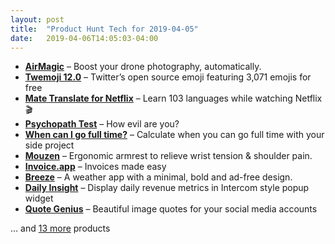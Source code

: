 ```yaml
---
layout: post
title:  "Product Hunt Tech for 2019-04-05"
date:   2019-04-06T14:05:03-04:00
---
```


* **[AirMagic](https://www.producthunt.com/posts/airmagic?utm_campaign=producthunt-api&utm_medium=api&utm_source=Application%3A+Daily+Digest+RSS+%28ID%3A+3202%29)** – Boost your drone photography, automatically.
* **[Twemoji 12.0](https://www.producthunt.com/posts/twemoji-12-0?utm_campaign=producthunt-api&utm_medium=api&utm_source=Application%3A+Daily+Digest+RSS+%28ID%3A+3202%29)** – Twitter’s open source emoji featuring 3,071 emojis for free
* **[Mate Translate for Netflix](https://www.producthunt.com/posts/mate-translate-for-netflix?utm_campaign=producthunt-api&utm_medium=api&utm_source=Application%3A+Daily+Digest+RSS+%28ID%3A+3202%29)** – Learn 103 languages while watching Netflix 🎬
* **[Psychopath Test](https://www.producthunt.com/posts/psychopath-test?utm_campaign=producthunt-api&utm_medium=api&utm_source=Application%3A+Daily+Digest+RSS+%28ID%3A+3202%29)** – How evil are you?
* **[When can I go full time?](https://www.producthunt.com/posts/when-can-i-go-full-time?utm_campaign=producthunt-api&utm_medium=api&utm_source=Application%3A+Daily+Digest+RSS+%28ID%3A+3202%29)** – Calculate when you can go full time with your side project
* **[Mouzen](https://www.producthunt.com/posts/mouzen?utm_campaign=producthunt-api&utm_medium=api&utm_source=Application%3A+Daily+Digest+RSS+%28ID%3A+3202%29)** – Ergonomic armrest to relieve wrist tension & shoulder pain.
* **[Invoice.app](https://www.producthunt.com/posts/invoice-app?utm_campaign=producthunt-api&utm_medium=api&utm_source=Application%3A+Daily+Digest+RSS+%28ID%3A+3202%29)** – Invoices made easy
* **[Breeze](https://www.producthunt.com/posts/breeze-8?utm_campaign=producthunt-api&utm_medium=api&utm_source=Application%3A+Daily+Digest+RSS+%28ID%3A+3202%29)** – A weather app with a minimal, bold and ad-free design.
* **[Daily Insight](https://www.producthunt.com/posts/daily-insight?utm_campaign=producthunt-api&utm_medium=api&utm_source=Application%3A+Daily+Digest+RSS+%28ID%3A+3202%29)** – Display daily revenue metrics in Intercom style popup widget
* **[Quote Genius](https://www.producthunt.com/posts/quote-genius?utm_campaign=producthunt-api&utm_medium=api&utm_source=Application%3A+Daily+Digest+RSS+%28ID%3A+3202%29)** – Beautiful image quotes for your social media accounts

… and [13 more](https://www.producthunt.com/tech) products